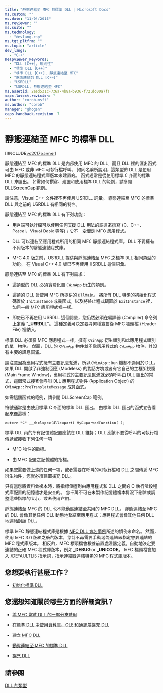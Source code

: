 ```yaml
---
title: "靜態連結至 MFC 的標準 DLL | Microsoft Docs"
ms.custom: ""
ms.date: "11/04/2016"
ms.reviewer: ""
ms.suite: ""
ms.technology: 
  - "devlang-cpp"
ms.tgt_pltfrm: ""
ms.topic: "article"
dev_langs: 
  - "C++"
helpviewer_keywords: 
  - "DLL [C++], 規則性"
  - "標準 DLL [C++]"
  - "標準 DLL [C++], 靜態連結至 MFC"
  - "靜態連結的 DLL [C++]"
  - "USRDLL"
  - "USRDLL, 靜態連結至 MFC"
ms.assetid: 2eed531c-726a-4b8a-b936-f721dc00a7fa
caps.latest.revision: 7
author: "corob-msft"
ms.author: "corob"
manager: "ghogen"
caps.handback.revision: 7
---
```

# 靜態連結至 MFC 的標準 DLL
[!INCLUDE[vs2017banner](../assembler/inline/includes/vs2017banner.md)]

靜態連結至 MFC 的標準 DLL 是內部使用 MFC 的 DLL，而且 DLL 裡的匯出函式可由 MFC 或非 MFC 可執行檔呼叫。  如同名稱所說明，這類型的 DLL 是使用 MFC 的靜態連結程式庫版本來建置的。  函式通常是從使用標準 C 介面的標準 DLL 來匯出。  如需如何撰寫、建置和使用標準 DLL 的範例，請參閱 [DLLScreenCap](http://msdn.microsoft.com/zh-tw/2171291d-3a50-403b-90a1-d93c2acb4f4a) 範例。  
  
 請注意，Visual C\+\+ 文件裡不再使用 USRDLL 詞彙。  靜態連結至 MFC 的標準 DLL 與之前的 USRDLL 有相同的特性。  
  
 靜態連結至 MFC 的標準 DLL 有下列功能：  
  
-   用戶端可執行檔可以使用任何支援 DLL 用法的語言來撰寫 \(C、C\+\+、Pascal、Visual Basic 等等\)；它不一定要是 MFC 應用程式。  
  
-   DLL 可以連結至應用程式所用的相同 MFC 靜態連結程式庫。  DLL 不再擁有不同版本的靜態連結程式庫。  
  
-   MFC 4.0 版之前，USRDLL 提供與靜態連結至 MFC 之標準 DLL 相同類型的功能。  在 Visual C\+\+ 4.0 版已不再使用 USRDLL 這個詞彙。  
  
 靜態連結至 MFC 的標準 DLL 有下列需求：  
  
-   這類型的 DLL 必須實體化自 `CWinApp` 衍生的類別。  
  
-   這類的 DLL 會使用 MFC 所提供的 `DllMain`。  將所有 DLL 特定的初始化程式碼置於 `InitInstance` 成員函式，以及將終止程式碼置於 `ExitInstance` 裡，如同一般 MFC 應用程式裡一樣。  
  
-   即使已不再使用 USRDLL 這個詞彙，您仍然必須在編譯器 \(Compiler\) 命令列上定義 "**\_USRDLL**"。  這種定義可決定要將何種宣告從 MFC 標頭檔 \(Header File\) 裡納入。  
  
 標準 DLL 必須像 MFC 應用程式一樣，擁有 `CWinApp` 衍生類別和此應用程式類別的單一物件。  然而，DLL 的 `CWinApp` 物件並不像應用程式的 `CWinApp` 物件，其沒有主要的訊息幫浦。  
  
 請注意因為應用程式擁有主要訊息幫浦，所以 `CWinApp::Run` 機制不適用於 DLL。  如果 DLL 開啟了非強制回應 \(Modeless\) 的對話方塊或者有它自己的主框架視窗 \(Main Frame Window\)，應用程式的主要訊息幫浦就必須呼叫由 DLL 匯出的常式，這個常式接著會呼叫 DLL 應用程式物件 \(Application Object\) 的 `CWinApp::PreTranslateMessage` 成員函式。  
  
 如需這個函式的範例，請參閱 DLLScreenCap 範例。  
  
 符號通常是由使用標準 C 介面的標準 DLL 匯出。  由標準 DLL 匯出的函式宣告看起來像這樣：  
  
```  
extern "C" __declspec(dllexport) MyExportedFunction( );  
```  
  
 標準 DLL 內的所有記憶體配置應該在 DLL 維持；DLL 應該不要從呼叫的可執行檔傳遞或接收下列任何一項：  
  
-   MFC 物件的指標。  
  
-   由 MFC 配置之記憶體的指標。  
  
 如果您需要做上述的任何一項，或者需要在呼叫的可執行檔和 DLL 之間傳遞 MFC 衍生物件，您就必須建置擴充 DLL。  
  
 只有當您將資料做複本時，將指標傳遞到由應用程式和 DLL 之間的 C 執行階段程式庫配置的記憶體才是安全的。  您千萬不可在未製作記憶體複本情況下刪除或調整這些指標的大小，或者使用它們。  
  
 靜態連結至 MFC 的 DLL 也不能動態連結至共用的 MFC DLL。  靜態連結至 MFC 的 DLL 會像其他任何 DLL 動態地繫結至應用程式；應用程式會像其他任何 DLL 地連結到該 DLL。  
  
 標準 MFC 靜態連結程式庫是根據 [MFC DLL 命名慣例](../build/naming-conventions-for-mfc-dlls.md)所述的慣例來命名。  然而，使用 MFC 3.0 版和之後的版本，您就不再需要手動地為連結器指定您要連結的 MFC 程式庫版本。  相反的，MFC 標頭檔會根據前置處理器定義，自動地決定要連結的正確 MFC 程式庫版本，例如 **\_DEBUG** or **\_UNICODE**。  MFC 標頭檔會加入 \/DEFAULTLIB 指示詞，指示連結器連結特定的 MFC 程式庫版本。  
  
## 您想要執行甚麼工作？  
  
-   [初始化標準 DLL](../build/initializing-regular-dlls.md)  
  
## 您還想知道關於哪些方面的詳細資訊？  
  
-   [將 MFC 當成 DLL 的一部分來使用](../mfc/tn011-using-mfc-as-part-of-a-dll.md)  
  
-   [在標準 DLL 中使用資料庫、OLE 和通訊端擴充 DLL](../build/using-database-ole-and-sockets-extension-dlls-in-regular-dlls.md)  
  
-   [建立 MFC DLL](../mfc/reference/mfc-dll-wizard.md)  
  
-   [動態連結至 MFC 的標準 DLL](../build/regular-dlls-dynamically-linked-to-mfc.md)  
  
-   [擴充 DLL](../build/extension-dlls-overview.md)  
  
## 請參閱  
 [DLL 的類型](../build/kinds-of-dlls.md)